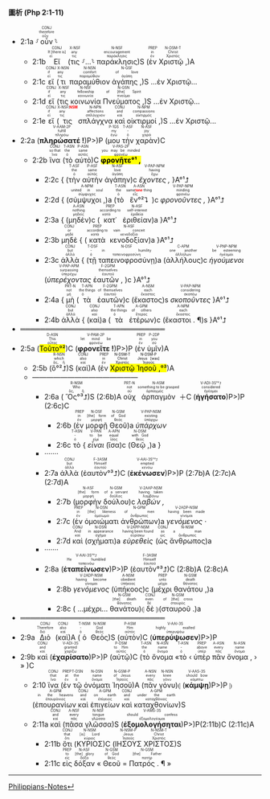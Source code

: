 #### 圖析 (Php 2:1-11)
- 2:1a ⸉<RUBY><ruby><ruby>οὖν<rt>οὖν</rt></ruby><rt>therefore</rt></ruby><rt>CONJ</rt></RUBY>⸊
	- 2:1b <RUBY><ruby><ruby>Εἴ<rt>εἰ</rt></ruby><rt>If [there is]</rt></ruby><rt>CONJ</rt></RUBY> (<RUBY><ruby><ruby>τις<rt>τις</rt></ruby><rt>any</rt></ruby><rt>X-NSF</rt></RUBY> ⸉...⸊ <RUBY><ruby><ruby>παράκλησις<rt>παράκλησις</rt></ruby><rt>encouragement</rt></ruby><rt>N-NSF</rt></RUBY>)S (<RUBY><ruby><ruby>ἐν<rt>ἐν</rt></ruby><rt>in</rt></ruby><rt>PREP</rt></RUBY> <RUBY><ruby><ruby>Χριστῷ ,<rt>Χριστός</rt></ruby><rt>Christ</rt></ruby><rt>N-DSM-T</rt></RUBY>)A 
	- 2:1c <RUBY><ruby><ruby>εἴ<rt>εἰ</rt></ruby><rt>if</rt></ruby><rt>CONJ</rt></RUBY> (<RUBY><ruby><ruby>τι<rt>τις</rt></ruby><rt>any</rt></ruby><rt>X-NSN</rt></RUBY> <RUBY><ruby><ruby>παραμύθιον<rt>παραμύθιον</rt></ruby><rt>comfort</rt></ruby><rt>N-NSN</rt></RUBY> <RUBY><ruby><ruby>ἀγάπης ,<rt>ἀγάπη</rt></ruby><rt>of love</rt></ruby><rt>N-GSF</rt></RUBY>)S ...ἐν Χριστῷ...
	- 2:1d <RUBY><ruby><ruby>εἴ<rt>εἰ</rt></ruby><rt>if</rt></ruby><rt>CONJ</rt></RUBY> (<RUBY><ruby><ruby>τις<rt>τις</rt></ruby><rt>any</rt></ruby><rt>X-NSF</rt></RUBY> <RUBY><ruby><ruby>κοινωνία<rt>κοινωνία</rt></ruby><rt>fellowship</rt></ruby><rt>N-NSF</rt></RUBY> <RUBY><ruby><ruby>Πνεύματος ,<rt>πνεῦμα</rt></ruby><rt>of [the] Spirit</rt></ruby><rt>N-GSN</rt></RUBY>)S ...ἐν Χριστῷ...
	- 2:1e <RUBY><ruby><ruby>εἴ<rt>εἰ</rt></ruby><rt>if</rt></ruby><rt>CONJ</rt></RUBY> (<RUBY><ruby><ruby>τις<rt>τις</rt></ruby><rt>any</rt></ruby><rt>X-NSF⁞<strong><font color='red'>NSM</font></strong></rt></RUBY> <RUBY><ruby><ruby>σπλάγχνα<rt>σπλάγχνον</rt></ruby><rt>affections</rt></ruby><rt>N-NPN</rt></RUBY> <RUBY><ruby><ruby>καὶ<rt>καί</rt></ruby><rt>and</rt></ruby><rt>CONJ</rt></RUBY> <RUBY><ruby><ruby>οἰκτιρμοί ,<rt>οἰκτιρμός</rt></ruby><rt>compassions</rt></ruby><rt>N-NPM</rt></RUBY>)S ...ἐν Χριστῷ...
- 2:2a (<RUBY><ruby><ruby><strong>πληρώσατέ !</strong><rt>πληρόω</rt></ruby><rt>fulfill</rt></ruby><rt>V-AAM-2P</rt></RUBY>)P>)P (<RUBY><ruby><ruby>μου<rt>ἐγώ</rt></ruby><rt>my</rt></ruby><rt>P-1GS</rt></RUBY> <RUBY><ruby><ruby>τὴν<rt>ὁ</rt></ruby><rt>-</rt></ruby><rt>T-ASF</rt></RUBY> <RUBY><ruby><ruby>χαρὰν<rt>χαρά</rt></ruby><rt>joy</rt></ruby><rt>N-ASF</rt></RUBY>)C
	- 2:2b <RUBY><ruby><ruby>ἵνα<rt>ἵνα</rt></ruby><rt>so that</rt></ruby><rt>CONJ</rt></RUBY> (<RUBY><ruby><ruby>τὸ<rt>ὁ</rt></ruby><rt>the</rt></ruby><rt>T-ASN</rt></RUBY> <RUBY><ruby><ruby>αὐτὸ<rt>αὐτός</rt></ruby><rt>same</rt></ruby><rt>P-ASN</rt></RUBY>)C <RUBY><ruby><ruby><mark><strong>φρονῆτε°¹ ,</strong></mark><rt>φρονέω</rt></ruby><rt>you may be minded</rt></ruby><rt>V-PAS-2P</rt></RUBY> 
		- 2:2c { (<RUBY><ruby><ruby>τὴν<rt>ὁ</rt></ruby><rt>the</rt></ruby><rt>T-ASF</rt></RUBY> <RUBY><ruby><ruby>αὐτὴν<rt>αὐτός</rt></ruby><rt>same</rt></ruby><rt>P-ASF</rt></RUBY> <RUBY><ruby><ruby>ἀγάπην<rt>ἀγάπη</rt></ruby><rt>love</rt></ruby><rt>N-ASF</rt></RUBY>)c <RUBY><ruby><ruby><em>ἔχοντες ,</em><rt>ἔχω</rt></ruby><rt>having</rt></ruby><rt>V-PAP-NPM</rt></RUBY> }A°¹⮥ 
		- 2:2d { (<RUBY><ruby><ruby>σύμψυχοι ,<rt>σύμψυχος</rt></ruby><rt>united in soul</rt></ruby><rt>A-NPM</rt></RUBY>)a (<RUBY><ruby><ruby>τὸ<rt>ὁ</rt></ruby><rt>the</rt></ruby><rt>T-ASN</rt></RUBY> <RUBY><ruby><ruby>ἓν°²⮧<rt>εἷς</rt></ruby><rt>same<strong><font color='red'>⁞one</font></strong> thing</rt></ruby><rt>A-ASN</rt></RUBY>)c <RUBY><ruby><ruby><em>φρονοῦντες ,</em><rt>φρονέω</rt></ruby><rt>minding</rt></ruby><rt>V-PAP-NPM</rt></RUBY> }A°¹⮥
		- 2:3a { (<RUBY><ruby><ruby>μηδὲν<rt>μηδείς</rt></ruby><rt>nothing</rt></ruby><rt>A-ASN</rt></RUBY>)c (<RUBY><ruby><ruby>κατ᾽<rt>κατά</rt></ruby><rt>according to</rt></ruby><rt>PREP</rt></RUBY> <RUBY><ruby><ruby>ἐριθείαν<rt>ἐριθεία</rt></ruby><rt>self-interest</rt></ruby><rt>N-ASF</rt></RUBY>)a }A°¹⮥
		- 2:3b <RUBY><ruby><ruby>μηδὲ<rt>μηδέ</rt></ruby><rt>or</rt></ruby><rt>CONJ</rt></RUBY> { (<RUBY><ruby><ruby>κατὰ<rt>κατά</rt></ruby><rt>according to</rt></ruby><rt>PREP</rt></RUBY> <RUBY><ruby><ruby>κενοδοξίαν<rt>κενοδοξία</rt></ruby><rt>vain conceit</rt></ruby><rt>N-ASF</rt></RUBY>)a }A°¹⮥
		- 2:3c <RUBY><ruby><ruby>ἀλλὰ<rt>ἀλλά</rt></ruby><rt>but</rt></ruby><rt>CONJ</rt></RUBY> { (<RUBY><ruby><ruby>τῇ<rt>ὁ</rt></ruby><rt>-</rt></ruby><rt>T-DSF</rt></RUBY> <RUBY><ruby><ruby>ταπεινοφροσύνῃ<rt>ταπεινοφροσύνη</rt></ruby><rt>in humility</rt></ruby><rt>N-DSF</rt></RUBY>)a (<RUBY><ruby><ruby>ἀλλήλους<rt>ἀλλήλων</rt></ruby><rt>one another</rt></ruby><rt>C-APM</rt></RUBY>)c <RUBY><ruby><ruby><em>ἡγούμενοι</em><rt>ἡγέομαι</rt></ruby><rt>be esteeming</rt></ruby><rt>V-PNP-NPM</rt></RUBY> (<RUBY><ruby><ruby><em>ὑπερέχοντας</em><rt>ὑπερέχω</rt></ruby><rt>surpassing</rt></ruby><rt>V-PAP-APM</rt></RUBY> <RUBY><ruby><ruby>ἑαυτῶν ,<rt>ἑαυτοῦ</rt></ruby><rt>themselves</rt></ruby><rt>F-2GPM</rt></RUBY> )c }A°¹⮥
		- 2:4a { <RUBY><ruby><ruby>μὴ<rt>μή</rt></ruby><rt>not</rt></ruby><rt>PRT-N</rt></RUBY> (<RUBY><ruby><ruby>τὰ<rt>ὁ</rt></ruby><rt>the things</rt></ruby><rt>T-APN</rt></RUBY> <RUBY><ruby><ruby>ἑαυτῶν<rt>ἑαυτοῦ</rt></ruby><rt>of themselves</rt></ruby><rt>F-2GPM</rt></RUBY>)c (<RUBY><ruby><ruby>ἕκαστος<rt>ἕκαστος</rt></ruby><rt>each</rt></ruby><rt>A-NSM</rt></RUBY>)s <RUBY><ruby><ruby><em>σκοποῦντες</em><rt>σκοπέω</rt></ruby><rt>considering</rt></ruby><rt>V-PAP-NPM</rt></RUBY> }A°¹⮥
		- 2:4b <RUBY><ruby><ruby>ἀλλὰ<rt>ἀλλά</rt></ruby><rt>but</rt></ruby><rt>CONJ</rt></RUBY> { (<RUBY><ruby><ruby>καὶ<rt>καί</rt></ruby><rt>also</rt></ruby><rt>CONJ</rt></RUBY>)a (<RUBY><ruby><ruby>τὰ<rt>ὁ</rt></ruby><rt>the things</rt></ruby><rt>T-APN</rt></RUBY> <RUBY><ruby><ruby>ἑτέρων<rt>ἕτερος</rt></ruby><rt>of others</rt></ruby><rt>A-GPM</rt></RUBY>)c (<RUBY><ruby><ruby>ἕκαστοι . ¶<rt>ἕκαστος</rt></ruby><rt>each</rt></ruby><rt>A-NPM</rt></RUBY>)s  }A°¹⮥
- ═════════════════════════════
- 2:5a (<RUBY><ruby><ruby><mark>Τοῦτο°²</mark><rt>οὗτος</rt></ruby><rt>This</rt></ruby><rt>D-ASN</rt></RUBY>)C (<RUBY><ruby><ruby><strong>φρονεῖτε !</strong><rt>φρονέω</rt></ruby><rt>let mind be</rt></ruby><rt>V-PAM-2P</rt></RUBY>)P>)P (<RUBY><ruby><ruby>ἐν<rt>ἐν</rt></ruby><rt>in</rt></ruby><rt>PREP</rt></RUBY> <RUBY><ruby><ruby>ὑμῖν<rt>σύ</rt></ruby><rt>you</rt></ruby><rt>P-2DP</rt></RUBY>)A 
	- 2:5b (<RUBY><ruby><ruby>ὃ°²⮥<rt>ὅς, ἥ</rt></ruby><rt>which</rt></ruby><rt>R-NSN</rt></RUBY>)S (<RUBY><ruby><ruby>καὶ<rt>καί</rt></ruby><rt>also</rt></ruby><rt>CONJ</rt></RUBY>)A (<RUBY><ruby><ruby>ἐν<rt>ἐν</rt></ruby><rt>in</rt></ruby><rt>PREP</rt></RUBY> <mark><RUBY><ruby><ruby>Χριστῷ<rt>Χριστός</rt></ruby><rt>Christ</rt></ruby><rt>N-DSM-T</rt></RUBY> <RUBY><ruby><ruby>Ἰησοῦ ,<rt>Ἰησοῦς</rt></ruby><rt>Jesus [was]</rt></ruby><rt>N-DSM-P</rt></RUBY>°³</mark>)A
	- ———————————————
		- 2:6a ( <RUBY><ruby><ruby>Ὃς°³⮥<rt>ὅς, ἥ</rt></ruby><rt>Who</rt></ruby><rt>R-NSM</rt></RUBY>)S (2:6b)A <RUBY><ruby><ruby>οὐχ<rt>οὐ</rt></ruby><rt>not</rt></ruby><rt>PRT-N</rt></RUBY> <RUBY><ruby><ruby>ἁρπαγμὸν<rt>ἁρπαγμός</rt></ruby><rt>something to be grasped</rt></ruby><rt>N-ASM</rt></RUBY>＋C (<RUBY><ruby><ruby><strong>ἡγήσατο</strong><rt>ἡγέομαι</rt></ruby><rt>considered</rt></ruby><rt>V-ADI-3S°³⮥</rt></RUBY>)P>)P (2:6c)C 
			- 2:6b (<RUBY><ruby><ruby>ἐν<rt>ἐν</rt></ruby><rt>in</rt></ruby><rt>PREP</rt></RUBY> <RUBY><ruby><ruby>μορφῇ<rt>μορφή</rt></ruby><rt>[the] form</rt></ruby><rt>N-DSF</rt></RUBY> <RUBY><ruby><ruby>Θεοῦ<rt>θεός</rt></ruby><rt>of God</rt></ruby><rt>N-GSM</rt></RUBY>)a <RUBY><ruby><ruby><em>ὑπάρχων</em><rt>ὑπάρχω</rt></ruby><rt>existing</rt></ruby><rt>V-PAP-NSM</rt></RUBY>
			- 2:6c <RUBY><ruby><ruby>τὸ<rt>ὁ</rt></ruby><rt>-</rt></ruby><rt>T-ASN</rt></RUBY> { <RUBY><ruby><ruby><em>εἶναι</em><rt>εἰμί</rt></ruby><rt>to be</rt></ruby><rt>V-PAN</rt></RUBY> (<RUBY><ruby><ruby>ἴσα<rt>ἴσος</rt></ruby><rt>equal</rt></ruby><rt>A-APN</rt></RUBY>)c (<RUBY><ruby><ruby>Θεῷ ,<rt>θεός</rt></ruby><rt>with God</rt></ruby><rt>N-DSM</rt></RUBY>)a }
		- ·······
		- 2:7a <RUBY><ruby><ruby>ἀλλὰ<rt>ἀλλά</rt></ruby><rt>but</rt></ruby><rt>CONJ</rt></RUBY> (<RUBY><ruby><ruby>ἑαυτὸν°³⮥<rt>ἑαυτοῦ</rt></ruby><rt>Himself</rt></ruby><rt>F-3ASM</rt></RUBY>)C (<RUBY><ruby><ruby><strong>ἐκένωσεν</strong><rt>κενόω</rt></ruby><rt>emptied</rt></ruby><rt>V-AAI-3S°³⮥</rt></RUBY>)P>)P (2:7b)A (2:7c)A (2:7d)A
			- 2:7b (<RUBY><ruby><ruby>μορφὴν<rt>μορφή</rt></ruby><rt>[the] form</rt></ruby><rt>N-ASF</rt></RUBY> <RUBY><ruby><ruby>δούλου<rt>δοῦλος</rt></ruby><rt>of a servant</rt></ruby><rt>N-GSM</rt></RUBY>)c <RUBY><ruby><ruby><em>λαβών ,</em><rt>λαμβάνω</rt></ruby><rt>having taken</rt></ruby><rt>V-2AAP-NSM</rt></RUBY>
			- 2:7c (<RUBY><ruby><ruby>ἐν<rt>ἐν</rt></ruby><rt>in</rt></ruby><rt>PREP</rt></RUBY> <RUBY><ruby><ruby>ὁμοιώματι<rt>ὁμοίωμα</rt></ruby><rt>[the] likeness</rt></ruby><rt>N-DSN</rt></RUBY> <RUBY><ruby><ruby>ἀνθρώπων<rt>ἄνθρωπος</rt></ruby><rt>of men</rt></ruby><rt>N-GPM</rt></RUBY>)a <RUBY><ruby><ruby><em>γενόμενος ·</em><rt>γίνομαι</rt></ruby><rt>having been made</rt></ruby><rt>V-2ADP-NSM</rt></RUBY>
			- 2:7d <RUBY><ruby><ruby>καὶ<rt>καί</rt></ruby><rt>And</rt></ruby><rt>CONJ</rt></RUBY> (<RUBY><ruby><ruby>σχήματι<rt>σχῆμα</rt></ruby><rt>in appearance</rt></ruby><rt>N-DSN</rt></RUBY>)a <RUBY><ruby><ruby><em>εὑρεθεὶς</em><rt>εὑρίσκω</rt></ruby><rt>having been found</rt></ruby><rt>V-2APP-NSM</rt></RUBY> (<RUBY><ruby><ruby>ὡς<rt>ὡς</rt></ruby><rt>as</rt></ruby><rt>CONJ</rt></RUBY> <RUBY><ruby><ruby>ἄνθρωπος<rt>ἄνθρωπος</rt></ruby><rt>a man</rt></ruby><rt>N-NSM</rt></RUBY>)a
		- ·······
		- 2:8a (<RUBY><ruby><ruby><strong>ἐταπείνωσεν</strong><rt>ταπεινόω</rt></ruby><rt>He humbled</rt></ruby><rt>V-AAI-3S°³⮥</rt></RUBY>)P>)P (<RUBY><ruby><ruby>ἑαυτὸν°³⮥<rt>ἑαυτοῦ</rt></ruby><rt>Himself</rt></ruby><rt>F-3ASM</rt></RUBY>)C (2:8b)A (2:8c)A
			- 2:8b <RUBY><ruby><ruby><em>γενόμενος</em><rt>γίνομαι</rt></ruby><rt>having become</rt></ruby><rt>V-2ADP-NSM</rt></RUBY> (<RUBY><ruby><ruby>ὑπήκοος<rt>ὑπήκοος</rt></ruby><rt>obedient</rt></ruby><rt>A-NSM</rt></RUBY>)c (<RUBY><ruby><ruby>μέχρι<rt>μέχρι</rt></ruby><rt>unto</rt></ruby><rt>PREP</rt></RUBY> <RUBY><ruby><ruby>θανάτου ,<rt>θάνατος</rt></ruby><rt>death</rt></ruby><rt>N-GSM</rt></RUBY>)a
			- 2:8c ( ...μέχρι... <RUBY><ruby><ruby>θανάτου<rt>θάνατος</rt></ruby><rt>[the] death</rt></ruby><rt>N-GSM</rt></RUBY>)⦇ <RUBY><ruby><ruby>δὲ<rt>δέ</rt></ruby><rt>even</rt></ruby><rt>CONJ</rt></RUBY> ⦈(<RUBY><ruby><ruby>σταυροῦ .<rt>σταυρός</rt></ruby><rt>of [the] cross</rt></ruby><rt>N-GSM</rt></RUBY>)a
- ═════════════════════════════
- 2:9a <RUBY><ruby><ruby>Διὸ<rt>διό</rt></ruby><rt>Therefore</rt></ruby><rt>CONJ</rt></RUBY> (<RUBY><ruby><ruby>καὶ<rt>καί</rt></ruby><rt>also</rt></ruby><rt>CONJ</rt></RUBY>)A (<RUBY><ruby><ruby>ὁ<rt>ὁ</rt></ruby><rt>-</rt></ruby><rt>T-NSM</rt></RUBY> <RUBY><ruby><ruby>Θεὸς<rt>θεός</rt></ruby><rt>God</rt></ruby><rt>N-NSM</rt></RUBY>)S (<RUBY><ruby><ruby>αὐτὸν<rt>αὐτός</rt></ruby><rt>Him</rt></ruby><rt>P-ASM</rt></RUBY>)C (<RUBY><ruby><ruby><strong>ὑπερύψωσεν</strong><rt>ὑπερυψόω</rt></ruby><rt>highly exalted</rt></ruby><rt>V-AAI-3S</rt></RUBY>)P>)P
- 2:9b <RUBY><ruby><ruby>καὶ<rt>καί</rt></ruby><rt>and</rt></ruby><rt>CONJ</rt></RUBY> (<RUBY><ruby><ruby><strong>ἐχαρίσατο</strong><rt>χαρίζω</rt></ruby><rt>granted</rt></ruby><rt>V-ADI-3S</rt></RUBY>)P>)P (<RUBY><ruby><ruby>αὐτῷ<rt>αὐτός</rt></ruby><rt>to Him</rt></ruby><rt>P-DSM</rt></RUBY>)C (<RUBY><ruby><ruby>τὸ<rt>ὁ</rt></ruby><rt>the</rt></ruby><rt>T-ASN</rt></RUBY> <RUBY><ruby><ruby>ὄνομα<rt>ὄνομα</rt></ruby><rt>name</rt></ruby><rt>N-ASN</rt></RUBY> «<RUBY><ruby><ruby>τὸ<rt>ὁ</rt></ruby><rt>-</rt></ruby><rt>T-ASN</rt></RUBY> ‹ <RUBY><ruby><ruby>ὑπὲρ<rt>ὑπέρ</rt></ruby><rt>above</rt></ruby><rt>PREP</rt></RUBY> <RUBY><ruby><ruby>πᾶν<rt>πᾶς</rt></ruby><rt>every</rt></ruby><rt>A-ASN</rt></RUBY> <RUBY><ruby><ruby>ὄνομα ,<rt>ὄνομα</rt></ruby><rt>name</rt></ruby><rt>N-ASN</rt></RUBY> › » )C 
	- 2:10 <RUBY><ruby><ruby>ἵνα<rt>ἵνα</rt></ruby><rt>that</rt></ruby><rt>CONJ</rt></RUBY> (<RUBY><ruby><ruby>ἐν<rt>ἐν</rt></ruby><rt>at</rt></ruby><rt>PREP</rt></RUBY> <RUBY><ruby><ruby>τῷ<rt>ὁ</rt></ruby><rt>the</rt></ruby><rt>T-DSN</rt></RUBY> <RUBY><ruby><ruby>ὀνόματι<rt>ὄνομα</rt></ruby><rt>name</rt></ruby><rt>N-DSN</rt></RUBY> <RUBY><ruby><ruby>Ἰησοῦ<rt>Ἰησοῦς</rt></ruby><rt>of Jesus</rt></ruby><rt>N-GSM-P</rt></RUBY>)A (<RUBY><ruby><ruby>πᾶν<rt>πᾶς</rt></ruby><rt>every</rt></ruby><rt>A-NSN</rt></RUBY> <RUBY><ruby><ruby>γόνυ<rt>γόνυ</rt></ruby><rt>knee</rt></ruby><rt>N-NSN</rt></RUBY>)⦇ (<RUBY><ruby><ruby><strong>κάμψῃ</strong><rt>κάμπτω</rt></ruby><rt>should bow</rt></ruby><rt>V-AAS-3S</rt></RUBY>)P>)P ⦈(<RUBY><ruby><ruby>ἐπουρανίων<rt>ἐπουράνιος</rt></ruby><rt>in the heavens</rt></ruby><rt>A-GPM</rt></RUBY> <RUBY><ruby><ruby>καὶ<rt>καί</rt></ruby><rt>and</rt></ruby><rt>CONJ</rt></RUBY> <RUBY><ruby><ruby>ἐπιγείων<rt>ἐπίγειος</rt></ruby><rt>on earth</rt></ruby><rt>A-GPM</rt></RUBY> <RUBY><ruby><ruby>καὶ<rt>καί</rt></ruby><rt>and</rt></ruby><rt>CONJ</rt></RUBY> <RUBY><ruby><ruby>καταχθονίων<rt>καταχθόνιος</rt></ruby><rt>under the earth</rt></ruby><rt>A-GPM</rt></RUBY>)S
	- 2:11a <RUBY><ruby><ruby>καὶ<rt>καί</rt></ruby><rt>and</rt></ruby><rt>CONJ</rt></RUBY> (<RUBY><ruby><ruby>πᾶσα<rt>πᾶς</rt></ruby><rt>every</rt></ruby><rt>A-NSF</rt></RUBY> <RUBY><ruby><ruby>γλῶσσα<rt>γλῶσσα</rt></ruby><rt>tongue</rt></ruby><rt>N-NSF</rt></RUBY>)S (<RUBY><ruby><ruby><strong>ἐξομολογήσηται</strong><rt>ἐξομολογέομαι</rt></ruby><rt>should confess</rt></ruby><rt>V-AMS-3S</rt></RUBY>)P>)P(2:11b)C (2:11c)A
		- 2:11b <RUBY><ruby><ruby>ὅτι<rt>ὅτι</rt></ruby><rt>that</rt></ruby><rt>CONJ</rt></RUBY> (<RUBY><ruby><ruby>ΚΥΡΙΟΣ<rt>κύριος</rt></ruby><rt>[is] Lord</rt></ruby><rt>N-NSM</rt></RUBY>)C (<RUBY><ruby><ruby>ΙΗΣΟΥΣ<rt>Ἰησοῦς</rt></ruby><rt>Jesus</rt></ruby><rt>N-NSM-P</rt></RUBY> <RUBY><ruby><ruby>ΧΡΙΣΤΟΣ<rt>Χριστός</rt></ruby><rt>Christ</rt></ruby><rt>N-NSM-T</rt></RUBY>)S 
		- 2:11c <RUBY><ruby><ruby>εἰς<rt>εἰς</rt></ruby><rt>to</rt></ruby><rt>PREP</rt></RUBY> <RUBY><ruby><ruby>δόξαν<rt>δόξα</rt></ruby><rt>[the] glory</rt></ruby><rt>N-ASF</rt></RUBY> « <RUBY><ruby><ruby>Θεοῦ<rt>θεός</rt></ruby><rt>of God</rt></ruby><rt>N-GSM</rt></RUBY> = <RUBY><ruby><ruby>Πατρός . ¶<rt>πατήρ</rt></ruby><rt>[the] Father</rt></ruby><rt>N-GSM</rt></RUBY> »



---
[Philippians-Notes↵](Philippians-Notes.md)